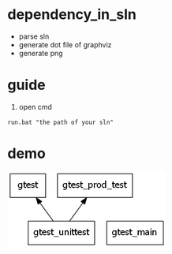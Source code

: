 # dependency_in_sln
- parse sln
- generate dot file of graphviz
- generate png

# guide
1. open cmd
```batch
run.bat "the path of your sln"
```

# demo
![](https://github.com/CodeJuan/dependency_in_sln/raw/master/gtest.sln.png)
